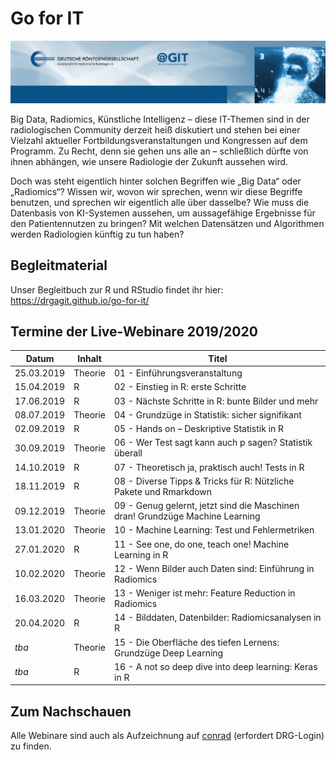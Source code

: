 # Go for IT

![Go for IT Banner](./assets/img/banner.png)

Big Data, Radiomics, Künstliche Intelligenz – diese IT-Themen sind in der radiologischen Community derzeit heiß diskutiert und stehen bei einer Vielzahl aktueller Fortbildungsveranstaltungen und Kongressen auf dem Programm. Zu Recht, denn sie gehen uns alle an – schließlich dürfte von ihnen abhängen, wie unsere Radiologie der Zukunft aussehen wird.

Doch was steht eigentlich hinter solchen Begriffen wie „Big Data“ oder „Radiomics“? Wissen wir, wovon wir sprechen, wenn wir diese Begriffe benutzen, und sprechen wir eigentlich alle über dasselbe? Wie muss die Datenbasis von KI-Systemen aussehen, um aussagefähige Ergebnisse für den Patientennutzen zu bringen? Mit welchen Datensätzen und Algorithmen werden Radiologien künftig zu tun haben?

## Begleitmaterial

Unser Begleitbuch zur R und RStudio findet ihr hier: https://drgagit.github.io/go-for-it/

## Termine der Live-Webinare 2019/2020

Datum       | Inhalt   | Titel
--------    | -------  |  ------------------
25.03.2019  | Theorie  |  01 - Einführungsveranstaltung
15.04.2019  | R        |  02 - Einstieg in R: erste Schritte
17.06.2019  | R        |  03 - Nächste Schritte in R: bunte Bilder und mehr
08.07.2019  | Theorie  |  04 - Grundzüge in Statistik: sicher signifikant
02.09.2019  | R        |  05 - Hands on – Deskriptive Statistik in R
30.09.2019  | Theorie  |  06 - Wer Test sagt kann auch p sagen? Statistik überall
14.10.2019  | R        |  07 - Theoretisch ja, praktisch auch! Tests in R
18.11.2019  | R        |  08 - Diverse Tipps & Tricks für R: Nützliche Pakete und Rmarkdown
09.12.2019  | Theorie  |  09 - Genug gelernt, jetzt sind die Maschinen dran! Grundzüge Machine Learning
13.01.2020  | Theorie  |  10 - Machine Learning: Test und Fehlermetriken
27.01.2020  | R        |  11 - See one, do one, teach one! Machine Learning in R
10.02.2020  | Theorie  |  12 - Wenn Bilder auch Daten sind: Einführung in Radiomics
16.03.2020  | Theorie  |  13 - Weniger ist mehr: Feature Reduction in Radiomics
20.04.2020  | R        |  14 - Bilddaten, Datenbilder: Radiomicsanalysen in R
_tba_       | Theorie  |  15 - Die Oberfläche des tiefen Lernens: Grundzüge Deep Learning
_tba_       | R        |  16 - A not so deep dive into deep learning: Keras in R

## Zum Nachschauen

Alle Webinare sind auch als Aufzeichnung auf [conrad](https://academy.mevis.de/drg/courses/description/195/) (erfordert DRG-Login) zu finden.
